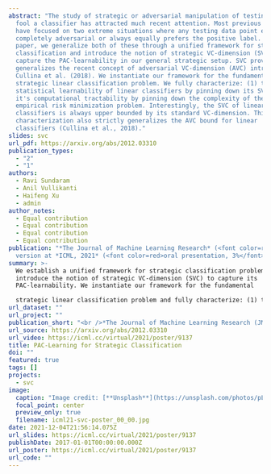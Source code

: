 ```yaml
---
abstract: "The study of strategic or adversarial manipulation of testing data to
  fool a classifier has attracted much recent attention. Most previous works
  have focused on two extreme situations where any testing data point either is
  completely adversarial or always equally prefers the positive label. In this
  paper, we generalize both of these through a unified framework for strategic
  classification and introduce the notion of strategic VC-dimension (SVC) to
  capture the PAC-learnability in our general strategic setup. SVC provably
  generalizes the recent concept of adversarial VC-dimension (AVC) introduced by
  Cullina et al. (2018). We instantiate our framework for the fundamental
  strategic linear classification problem. We fully characterize: (1) the
  statistical learnability of linear classifiers by pinning down its SVC; (2)
  it's computational tractability by pinning down the complexity of the
  empirical risk minimization problem. Interestingly, the SVC of linear
  classifiers is always upper bounded by its standard VC-dimension. This
  characterization also strictly generalizes the AVC bound for linear
  classifiers (Cullina et al., 2018)."
slides: svc
url_pdf: https://arxiv.org/abs/2012.03310
publication_types:
  - "2"
  - "1"
authors:
  - Ravi Sundaram
  - Anil Vullikanti
  - Haifeng Xu
  - admin
author_notes:
  - Equal contribution
  - Equal contribution
  - Equal contribution
  - Equal contribution
publication: "*The Journal of Machine Learning Research* (<font color=red>JMLR</font>), Shorter
  version at *ICML, 2021* (<font color=red>oral presentation, 3%</font>)"
summary: >-
  We establish a unified framework for strategic classification problems and
  introduce the notion of strategic VC-dimension (SVC) to capture its
  PAC-learnability. We instantiate our framework for the fundamental

  strategic linear classification problem and fully characterize: (1) the statistical learnability of linear classifiers by pinning down its SVC; (2) it's computational tractability by pinning down the complexity of the empirical risk minimization problem. 
url_dataset: ""
url_project: ""
publication_short: "<br />*The Journal of Machine Learning Research (JMLR)*, shorter version at *ICML, 2021* (<font color=red>oral presentation, 3%</font>) "
url_source: https://arxiv.org/abs/2012.03310
url_video: https://icml.cc/virtual/2021/poster/9137
title: PAC-Learning for Strategic Classification
doi: ""
featured: true
tags: []
projects:
  - svc
image:
  caption: "Image credit: [**Unsplash**](https://unsplash.com/photos/pLCdAaMFLTE)"
  focal_point: center
  preview_only: true
  filename: icml21-svc-poster_00_00.jpg
date: 2021-12-04T21:56:14.075Z
url_slides: https://icml.cc/virtual/2021/poster/9137
publishDate: 2017-01-01T00:00:00.000Z
url_poster: https://icml.cc/virtual/2021/poster/9137
url_code: ""
---
```

